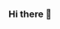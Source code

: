 ### Hi there 👋

<!--
**lun0r/lun0r** is a ✨ _special_ ✨ repository because its `README.md` (this file) appears on your GitHub profile.


- 🔭 I’m currently working as a student
- 🌱 I’m currently learning C#
- 👯 I’m looking to collaborate with Obelisk.
- 🤔 I’m looking for help with -.
- 💬 Ask me about anything! 
- 📫 How to reach me: 0484623997
- 😄 Pronouns: oO
- ⚡ Fun fact: ...
-->
